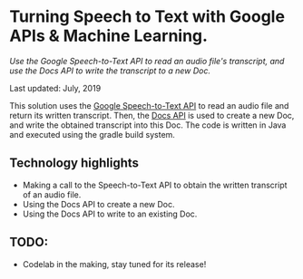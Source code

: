 # Turning Speech to Text with Google APIs & Machine Learning.

_Use the Google Speech-to-Text API to read an audio file's transcript, and use
the Docs API to write the transcript to a new Doc._

Last updated: July, 2019

This solution uses the [Google Speech-to-Text API][speech-api] to read an audio
file and return its written transcript. Then, the [Docs API][docs-api] is used to 
create a new Doc, and write the obtained transcript into this Doc. The code is written
in Java and executed using the gradle build system.

[speech-api]: https://cloud.google.com/speech-to-text/
[docs-api]: https://developers.google.com/docs/api/

## Technology highlights

- Making a call to the Speech-to-Text API to obtain the written transcript
  of an audio file.
- Using the Docs API to create a new Doc.
- Using the Docs API to write to an existing Doc.

## TODO:

- Codelab in the making, stay tuned for its release!
